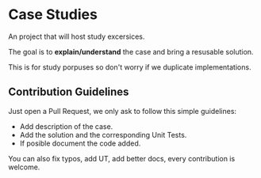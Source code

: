 # Case Studies

An project that will host study excersices.

The goal is to **explain/understand** the case and bring a resusable solution.

This is for study porpuses so don't worry if we duplicate implementations.

## Contribution Guidelines
Just open a Pull Request, we only ask to follow this simple guidelines:

* Add description of the case.
* Add the solution and the corresponding Unit Tests.
* If posible document the code added. 

You can also fix typos, add UT, add better docs, every contribution is welcome.

